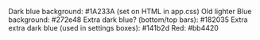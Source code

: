 Dark blue background: #1A233A (set on HTML in app.css)
Old lighter Blue background: #272e48
Extra dark blue? (bottom/top bars): #182035
Extra extra dark blue (used in settings boxes): #141b2d
Red: #bb4420

